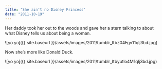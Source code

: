 ```yaml
---
title: "She ain't no Disney Princess"
date: "2011-10-19"
---
```


Her daddy took her out to the woods and gave her a stern talking to about what Disney tells us about being a woman.

![yo yo]({{ site.baseurl }}/assets/images/2011/tumblr_ltbz04Fgv11qlj3bd.jpg)

Now she’s more like Donald Duck.

![yo yo]({{ site.baseurl }}/assets/images/2011/tumblr_ltbyutlo4M1qlj3bd.jpg)
